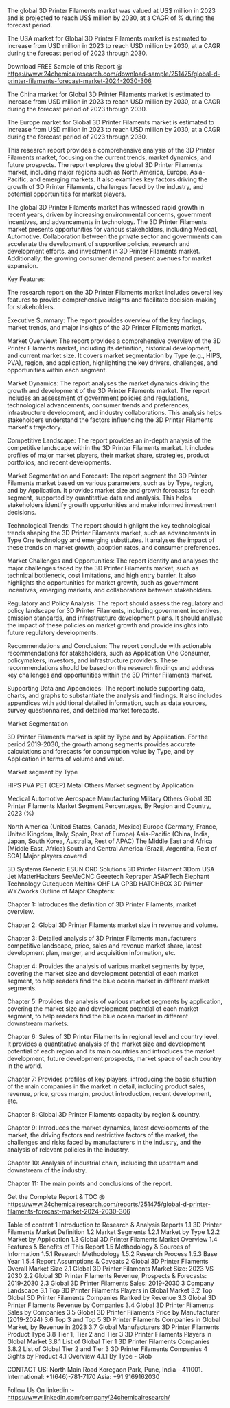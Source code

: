 The global 3D Printer Filaments market was valued at US$ million in 2023 and is projected to reach US$ million by 2030, at a CAGR of % during the forecast period.

The USA market for Global 3D Printer Filaments market is estimated to increase from USD million in 2023 to reach USD million by 2030, at a CAGR during the forecast period of 2023 through 2030.

Download FREE Sample of this Report @ https://www.24chemicalresearch.com/download-sample/251475/global-d-printer-filaments-forecast-market-2024-2030-306

The China market for Global 3D Printer Filaments market is estimated to increase from USD million in 2023 to reach USD million by 2030, at a CAGR during the forecast period of 2023 through 2030.

The Europe market for Global 3D Printer Filaments market is estimated to increase from USD million in 2023 to reach USD million by 2030, at a CAGR during the forecast period of 2023 through 2030.

This research report provides a comprehensive analysis of the 3D Printer Filaments market, focusing on the current trends, market dynamics, and future prospects. The report explores the global 3D Printer Filaments market, including major regions such as North America, Europe, Asia-Pacific, and emerging markets. It also examines key factors driving the growth of 3D Printer Filaments, challenges faced by the industry, and potential opportunities for market players.

The global 3D Printer Filaments market has witnessed rapid growth in recent years, driven by increasing environmental concerns, government incentives, and advancements in technology. The 3D Printer Filaments market presents opportunities for various stakeholders, including Medical, Automotive. Collaboration between the private sector and governments can accelerate the development of supportive policies, research and development efforts, and investment in 3D Printer Filaments market. Additionally, the growing consumer demand present avenues for market expansion.

Key Features:

The research report on the 3D Printer Filaments market includes several key features to provide comprehensive insights and facilitate decision-making for stakeholders.

Executive Summary: The report provides overview of the key findings, market trends, and major insights of the 3D Printer Filaments market.

Market Overview: The report provides a comprehensive overview of the 3D Printer Filaments market, including its definition, historical development, and current market size. It covers market segmentation by Type (e.g., HIPS, PVA), region, and application, highlighting the key drivers, challenges, and opportunities within each segment.

Market Dynamics: The report analyses the market dynamics driving the growth and development of the 3D Printer Filaments market. The report includes an assessment of government policies and regulations, technological advancements, consumer trends and preferences, infrastructure development, and industry collaborations. This analysis helps stakeholders understand the factors influencing the 3D Printer Filaments market's trajectory.

Competitive Landscape: The report provides an in-depth analysis of the competitive landscape within the 3D Printer Filaments market. It includes profiles of major market players, their market share, strategies, product portfolios, and recent developments.

Market Segmentation and Forecast: The report segment the 3D Printer Filaments market based on various parameters, such as by Type, region, and by Application. It provides market size and growth forecasts for each segment, supported by quantitative data and analysis. This helps stakeholders identify growth opportunities and make informed investment decisions.

Technological Trends: The report should highlight the key technological trends shaping the 3D Printer Filaments market, such as advancements in Type One technology and emerging substitutes. It analyses the impact of these trends on market growth, adoption rates, and consumer preferences.

Market Challenges and Opportunities: The report identify and analyses the major challenges faced by the 3D Printer Filaments market, such as technical bottleneck, cost limitations, and high entry barrier. It also highlights the opportunities for market growth, such as government incentives, emerging markets, and collaborations between stakeholders.

Regulatory and Policy Analysis: The report should assess the regulatory and policy landscape for 3D Printer Filaments, including government incentives, emission standards, and infrastructure development plans. It should analyse the impact of these policies on market growth and provide insights into future regulatory developments.

Recommendations and Conclusion: The report conclude with actionable recommendations for stakeholders, such as Application One Consumer, policymakers, investors, and infrastructure providers. These recommendations should be based on the research findings and address key challenges and opportunities within the 3D Printer Filaments market.

Supporting Data and Appendices: The report include supporting data, charts, and graphs to substantiate the analysis and findings. It also includes appendices with additional detailed information, such as data sources, survey questionnaires, and detailed market forecasts.

Market Segmentation

3D Printer Filaments market is split by Type and by Application. For the period 2019-2030, the growth among segments provides accurate calculations and forecasts for consumption value by Type, and by Application in terms of volume and value.

Market segment by Type

HIPS
PVA
PET (CEP)
Metal
Others
Market segment by Application

Medical
Automotive
Aerospace
Manufacturing
Military
Others
Global 3D Printer Filaments Market Segment Percentages, By Region and Country, 2023 (%)

North America (United States, Canada, Mexico)
Europe (Germany, France, United Kingdom, Italy, Spain, Rest of Europe)
Asia-Pacific (China, India, Japan, South Korea, Australia, Rest of APAC)
The Middle East and Africa (Middle East, Africa)
South and Central America (Brazil, Argentina, Rest of SCA)
Major players covered

3D Systems
Generic
ESUN
ORD Solutions 3D Printer Filament
3Dom USA
Jet
MatterHackers
SeeMeCNC
Geeetech
Repraper
ASAPTech
Elephant Technology
Cutequeen
MeltInk
OHFILA
GP3D
HATCHBOX 3D Printer
WYZworks
Outline of Major Chapters:

Chapter 1: Introduces the definition of 3D Printer Filaments, market overview.

Chapter 2: Global 3D Printer Filaments market size in revenue and volume.

Chapter 3: Detailed analysis of 3D Printer Filaments manufacturers competitive landscape, price, sales and revenue market share, latest development plan, merger, and acquisition information, etc.

Chapter 4: Provides the analysis of various market segments by type, covering the market size and development potential of each market segment, to help readers find the blue ocean market in different market segments.

Chapter 5: Provides the analysis of various market segments by application, covering the market size and development potential of each market segment, to help readers find the blue ocean market in different downstream markets.

Chapter 6: Sales of 3D Printer Filaments in regional level and country level. It provides a quantitative analysis of the market size and development potential of each region and its main countries and introduces the market development, future development prospects, market space of each country in the world.

Chapter 7: Provides profiles of key players, introducing the basic situation of the main companies in the market in detail, including product sales, revenue, price, gross margin, product introduction, recent development, etc.

Chapter 8: Global 3D Printer Filaments capacity by region & country.

Chapter 9: Introduces the market dynamics, latest developments of the market, the driving factors and restrictive factors of the market, the challenges and risks faced by manufacturers in the industry, and the analysis of relevant policies in the industry.

Chapter 10: Analysis of industrial chain, including the upstream and downstream of the industry.

Chapter 11: The main points and conclusions of the report.

Get the Complete Report & TOC @ https://www.24chemicalresearch.com/reports/251475/global-d-printer-filaments-forecast-market-2024-2030-306

Table of content
1 Introduction to Research & Analysis Reports
1.1 3D Printer Filaments Market Definition
1.2 Market Segments
1.2.1 Market by Type
1.2.2 Market by Application
1.3 Global 3D Printer Filaments Market Overview
1.4 Features & Benefits of This Report
1.5 Methodology & Sources of Information
1.5.1 Research Methodology
1.5.2 Research Process
1.5.3 Base Year
1.5.4 Report Assumptions & Caveats
2 Global 3D Printer Filaments Overall Market Size
2.1 Global 3D Printer Filaments Market Size: 2023 VS 2030
2.2 Global 3D Printer Filaments Revenue, Prospects & Forecasts: 2019-2030
2.3 Global 3D Printer Filaments Sales: 2019-2030
3 Company Landscape
3.1 Top 3D Printer Filaments Players in Global Market
3.2 Top Global 3D Printer Filaments Companies Ranked by Revenue
3.3 Global 3D Printer Filaments Revenue by Companies
3.4 Global 3D Printer Filaments Sales by Companies
3.5 Global 3D Printer Filaments Price by Manufacturer (2019-2024)
3.6 Top 3 and Top 5 3D Printer Filaments Companies in Global Market, by Revenue in 2023
3.7 Global Manufacturers 3D Printer Filaments Product Type
3.8 Tier 1, Tier 2 and Tier 3 3D Printer Filaments Players in Global Market
3.8.1 List of Global Tier 1 3D Printer Filaments Companies
3.8.2 List of Global Tier 2 and Tier 3 3D Printer Filaments Companies
4 Sights by Product
4.1 Overview
4.1.1 By Type - Glob

CONTACT US:
North Main Road Koregaon Park, Pune, India - 411001.
International: +1(646)-781-7170
Asia: +91 9169162030

Follow Us On linkedin :- https://www.linkedin.com/company/24chemicalresearch/
